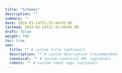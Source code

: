 ```yaml
---
title: "Schemas"
description: ""
summary: ""
date: 2024-03-14T21:33:44+01:00
lastmod: 2024-03-14T21:33:44+01:00
draft: false
weight: 700
toc: true
seo:
  title: "" # custom title (optional)
  description: "" # custom description (recommended)
  canonical: "" # custom canonical URL (optional)
  robots: "" # custom robot tags (optional)
---
```

